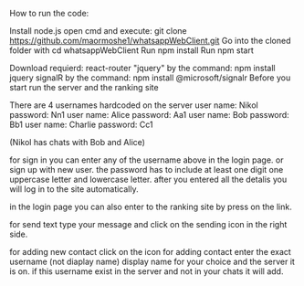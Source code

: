 How to run the code:

Install node.js
open cmd and execute: git clone https://github.com/maormoshe1/whatsappWebClient.git
Go into the cloned folder with cd whatsappWebClient
Run npm install
Run npm start

Download requierd:
react-router
"jquery" by the command: npm install jquery
signalR by the command: npm install @microsoft/signalr
Before you start run the server and the ranking site 

There are 4 usernames hardcoded on the server
user name: Nikol    password: Nn1
user name: Alice    password: Aa1
user name: Bob      password: Bb1
user name: Charlie  password: Cc1

(Nikol has chats with Bob and Alice)
  
for sign in you can enter any of the username above in the login page.
or sign up with new user.
the password has to include at least one digit one uppercase letter and lowercase letter. 
after you entered all the detalis you will log in to the site automatically.

in the login page you can also enter to the ranking site by press on the link.

for send text type your message and click on the sending icon in the right side.

for adding new contact click on the icon for adding contact enter the exact username (not diaplay name)
display name for your choice and the server it is on.
if this username exist in the server and not in your chats it will add.
 
